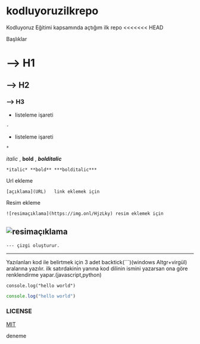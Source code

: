 # kodluyoruzilkrepo
Kodluyoruz Eğitimi kapsamında açtığım ilk repo
<<<<<<< HEAD

Başlıklar

# --> H1
## --> H2
### --> H3
- listeleme işareti
```
-
```
* listeleme işareti 
```
*
```
*italic* , **bold** , ***bolditalic***
```       
*italic* **bold** ***bolditalic***
```
Url ekleme
``` 
[açıklama](URL)   link eklemek için
```
Resim ekleme

``` 
![resimaçıklama](https://img.onl/HjzLky) resim eklemek için
```
![resimaçıklama](https://img.onl/HjzLky)
---
```
--- çizgi oluşturur.
```
---

Yazılanları kod ile belirtmek için 3 adet backtick(```)(windows Altgr+virgül) aralarına yazılır.
ilk satırdakinin yanına kod dilinin ismini yazarsan ona göre renklendirme yapar.(javascript,python)

```
console.log("hello world")
```

```javascript
console.log("hello world")
``` 
### LICENSE
[MIT](https://choosealicense.com/)

deneme